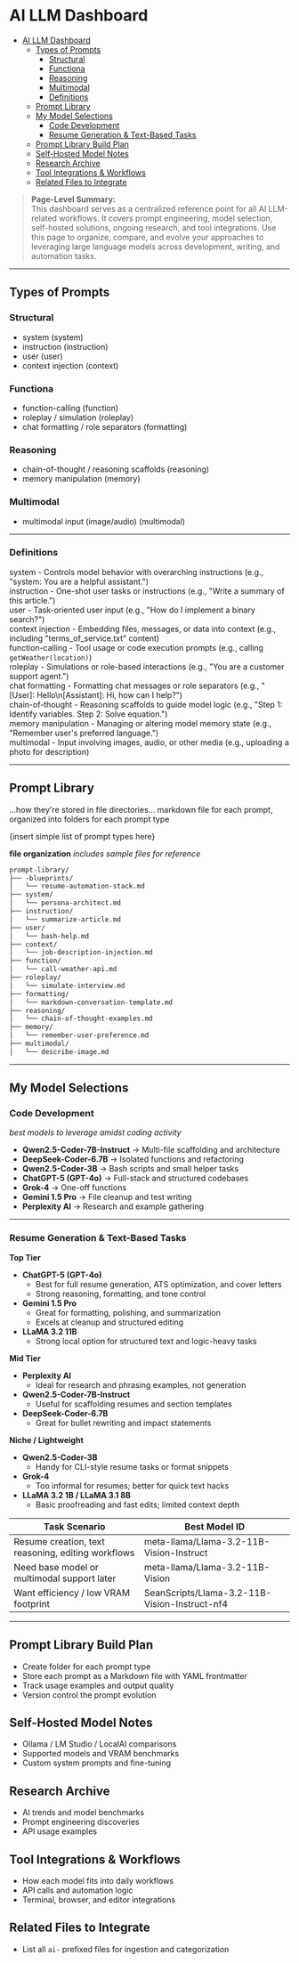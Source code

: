 # AI LLM Dashboard

- [AI LLM Dashboard](#ai-llm-dashboard)
  - [Types of Prompts](#types-of-prompts)
    - [Structural](#structural)
    - [Functiona](#functiona)
    - [Reasoning](#reasoning)
    - [Multimodal](#multimodal)
    - [Definitions](#definitions)
  - [Prompt Library](#prompt-library)
  - [My Model Selections](#my-model-selections)
    - [Code Development](#code-development)
    - [Resume Generation \& Text-Based Tasks](#resume-generation--text-based-tasks)
  - [Prompt Library Build Plan](#prompt-library-build-plan)
  - [Self-Hosted Model Notes](#self-hosted-model-notes)
  - [Research Archive](#research-archive)
  - [Tool Integrations \& Workflows](#tool-integrations--workflows)
  - [Related Files to Integrate](#related-files-to-integrate)

> **Page-Level Summary:**  
This dashboard serves as a centralized reference point for all AI LLM-related workflows. It covers prompt engineering, model selection, self-hosted solutions, ongoing research, and tool integrations. Use this page to organize, compare, and evolve your approaches to leveraging large language models across development, writing, and automation tasks.

---
## Types of Prompts

### Structural
- system (system)
- instruction (instruction)
- user (user)
- context injection (context)

### Functiona
- function-calling (function)
- roleplay / simulation (roleplay)
- chat formatting / role separators (formatting)

### Reasoning
- chain-of-thought / reasoning scaffolds (reasoning)
- memory manipulation (memory)

### Multimodal
- multimodal input (image/audio) (multimodal)

---
### Definitions

system - Controls model behavior with overarching instructions (e.g., "system: You are a helpful assistant.")  
instruction - One-shot user tasks or instructions (e.g., "Write a summary of this article.")  
user - Task-oriented user input (e.g., "How do I implement a binary search?")  
context injection - Embedding files, messages, or data into context (e.g., including "terms_of_service.txt" content)  
function-calling - Tool usage or code execution prompts (e.g., calling `getWeather(location)`)  
roleplay - Simulations or role-based interactions (e.g., "You are a customer support agent.")  
chat formatting - Formatting chat messages or role separators (e.g., "[User]: Hello\n[Assistant]: Hi, how can I help?")  
chain-of-thought - Reasoning scaffolds to guide model logic (e.g., "Step 1: Identify variables. Step 2: Solve equation.")  
memory manipulation - Managing or altering model memory state (e.g., "Remember user's preferred language.")  
multimodal - Input involving images, audio, or other media (e.g., uploading a photo for description)  

---
## Prompt Library
...how they're stored in file directories...
markdown file for each prompt, organized into folders for each prompt type

{insert simple list of prompt types here}

**file organization**
*includes sample files for reference*
```markdown
prompt-library/
├── -blueprints/
│   └── resume-automation-stack.md
├── system/
│   └── persona-architect.md
├── instruction/
│   └── summarize-article.md
├── user/
│   └── bash-help.md
├── context/
│   └── job-description-injection.md
├── function/
│   └── call-weather-api.md
├── roleplay/
│   └── simulate-interview.md
├── formatting/
│   └── markdown-conversation-template.md
├── reasoning/
│   └── chain-of-thought-examples.md
├── memory/
│   └── remember-user-preference.md
├── multimodal/
│   └── describe-image.md
```


---

## My Model Selections
### Code Development
*best models to leverage amidst coding activity*

- **Qwen2.5-Coder-7B-Instruct** → Multi-file scaffolding and architecture
- **DeepSeek-Coder-6.7B** → Isolated functions and refactoring
- **Qwen2.5-Coder-3B** → Bash scripts and small helper tasks
- **ChatGPT-5 (GPT-4o)** → Full-stack and structured codebases
- **Grok-4** → One-off functions
- **Gemini 1.5 Pro** → File cleanup and test writing
- **Perplexity AI** → Research and example gathering

---

### Resume Generation & Text-Based Tasks


**Top Tier**
- **ChatGPT-5 (GPT-4o)**
  - Best for full resume generation, ATS optimization, and cover letters
  - Strong reasoning, formatting, and tone control
- **Gemini 1.5 Pro**
  - Great for formatting, polishing, and summarization
  - Excels at cleanup and structured editing
- **LLaMA 3.2 11B**
  - Strong local option for structured text and logic-heavy tasks

**Mid Tier**
- **Perplexity AI**
  - Ideal for research and phrasing examples, not generation
- **Qwen2.5-Coder-7B-Instruct**
  - Useful for scaffolding resumes and section templates
- **DeepSeek-Coder-6.7B**
  - Great for bullet rewriting and impact statements

**Niche / Lightweight**
- **Qwen2.5-Coder-3B**
  - Handy for CLI-style resume tasks or format snippets
- **Grok-4**
  - Too informal for resumes; better for quick text hacks
- **LLaMA 3.2 1B / LLaMA 3.1 8B**
  - Basic proofreading and fast edits; limited context depth

| **Task Scenario**                                  | **Best Model ID**                             |
| -------------------------------------------------- | --------------------------------------------- |
| Resume creation, text reasoning, editing workflows | meta-llama/Llama-3.2-11B-Vision-Instruct      |
| Need base model or multimodal support later        | meta-llama/Llama-3.2-11B-Vision               |
| Want efficiency / low VRAM footprint               | SeanScripts/Llama-3.2-11B-Vision-Instruct-nf4 |

---

## Prompt Library Build Plan
- Create folder for each prompt type
- Store each prompt as a Markdown file with YAML frontmatter
- Track usage examples and output quality
- Version control the prompt evolution

## Self-Hosted Model Notes
- Ollama / LM Studio / LocalAI comparisons
- Supported models and VRAM benchmarks
- Custom system prompts and fine-tuning

## Research Archive
- AI trends and model benchmarks
- Prompt engineering discoveries
- API usage examples

## Tool Integrations & Workflows
- How each model fits into daily workflows
- API calls and automation logic
- Terminal, browser, and editor integrations

## Related Files to Integrate
- List all `ai-` prefixed files for ingestion and categorization

<!--
✅ Next Steps:
- Build out prompt library using frontmatter format
- Parse and merge all `ai-*.md` files into logical sections of this dashboard
- Link related tools like token counters, LLM customization, instruction guides
- Consider tagging files by task type: resume, research, coding, etc.
-->
